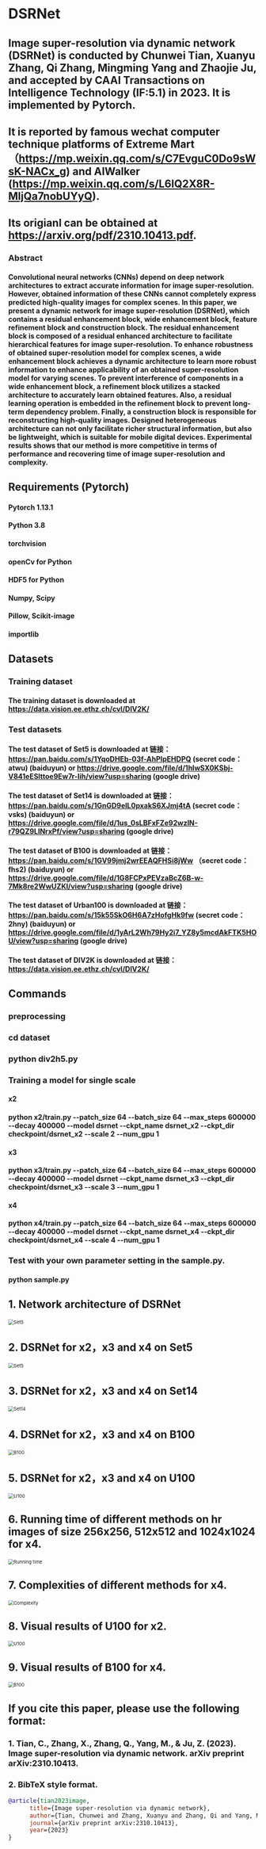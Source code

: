 # DSRNet
## Image super-resolution via dynamic network (DSRNet) is conducted by Chunwei Tian, Xuanyu Zhang, Qi Zhang, Mingming Yang and Zhaojie Ju, and accepted by CAAI Transactions on Intelligence Technology (IF:5.1) in 2023. It is implemented by Pytorch. 
## It is reported by famous wechat computer technique platforms of Extreme Mart （https://mp.weixin.qq.com/s/C7EvguC0Do9sWsK-NACx_g) and  AIWalker (https://mp.weixin.qq.com/s/L6lQ2X8R-MljQa7nobUYyQ).
## Its origianl can be obtained at https://arxiv.org/pdf/2310.10413.pdf.

### Abstract
#### Convolutional neural networks (CNNs) depend on deep network architectures to extract accurate information for image super-resolution. However, obtained information of these CNNs cannot completely express predicted high-quality images for complex scenes. In this paper, we present a dynamic network for image super-resolution (DSRNet), which contains a residual enhancement block, wide enhancement block, feature refinement block and construction block. The residual enhancement block is composed of a residual enhanced architecture to facilitate hierarchical features for image super-resolution. To enhance robustness of obtained super-resolution model for complex scenes, a wide enhancement block achieves a dynamic architecture to learn more robust information to enhance applicability of an obtained super-resolution model for varying scenes. To prevent interference of components in a wide enhancement block, a refinement block utilizes a stacked architecture to accurately learn obtained features. Also, a residual learning operation is embedded in the refinement block to prevent long-term dependency problem. Finally, a construction block is responsible for reconstructing high-quality images. Designed heterogeneous architecture can not only facilitate richer structural information, but also be lightweight, which is suitable for mobile digital devices. Experimental results shows that our method is more competitive in terms of performance and recovering time of image super-resolution and complexity. 



## Requirements (Pytorch)  
#### Pytorch 1.13.1

#### Python 3.8

#### torchvision

#### openCv for Python

#### HDF5 for Python

#### Numpy, Scipy

#### Pillow, Scikit-image

#### importlib

## Datasets
### Training dataset

#### The training dataset is downloaded at https://data.vision.ee.ethz.ch/cvl/DIV2K/

### Test datasets

#### The test dataset of Set5 is downloaded at 链接：https://pan.baidu.com/s/1YqoDHEb-03f-AhPIpEHDPQ (secret code：atwu) (baiduyun) or https://drive.google.com/file/d/1hlwSX0KSbj-V841eESlttoe9Ew7r-Iih/view?usp=sharing (google drive)

#### The test dataset of Set14 is downloaded at 链接：https://pan.baidu.com/s/1GnGD9elL0pxakS6XJmj4tA (secret code：vsks) (baiduyun) or https://drive.google.com/file/d/1us_0sLBFxFZe92wzIN-r79QZ9LINrxPf/view?usp=sharing (google drive)

#### The test dataset of B100 is downloaded at 链接：https://pan.baidu.com/s/1GV99jmj2wrEEAQFHSi8jWw （secret code：fhs2) (baiduyun) or https://drive.google.com/file/d/1G8FCPxPEVzaBcZ6B-w-7Mk8re2WwUZKl/view?usp=sharing (google drive)

#### The test dataset of Urban100 is downloaded at 链接：https://pan.baidu.com/s/15k55SkO6H6A7zHofgHk9fw (secret code：2hny) (baiduyun) or https://drive.google.com/file/d/1yArL2Wh79Hy2i7_YZ8y5mcdAkFTK5HOU/view?usp=sharing (google drive)

#### The test dataset of DIV2K is downloaded at 链接：https://data.vision.ee.ethz.ch/cvl/DIV2K/

## Commands
### preprocessing

### cd dataset

### python div2h5.py

### Training a model for single scale

#### x2
#### python x2/train.py --patch_size 64 --batch_size 64 --max_steps 600000 --decay 400000 --model dsrnet --ckpt_name dsrnet_x2 --ckpt_dir checkpoint/dsrnet_x2 --scale 2 --num_gpu 1
#### x3
#### python x3/train.py --patch_size 64 --batch_size 64 --max_steps 600000 --decay 400000 --model dsrnet --ckpt_name dsrnet_x3 --ckpt_dir checkpoint/dsrnet_x3 --scale 3 --num_gpu 1
#### x4
#### python x4/train.py --patch_size 64 --batch_size 64 --max_steps 600000 --decay 400000 --model dsrnet --ckpt_name dsrnet_x4 --ckpt_dir checkpoint/dsrnet_x4 --scale 4 --num_gpu 1

### Test with your own parameter setting in the sample.py.

#### python sample.py


## 1. Network architecture of DSRNet

<img src="./results/Figure 1.png" alt="Set5" style="zoom:67%;" />

## 2. DSRNet for x2，x3 and x4 on Set5

<img src="./results/Set5.png" alt="Set5" style="zoom:67%;" />

## 3. DSRNet for x2，x3 and x4 on Set14

<img src="./results/Set14.png" alt="Set14" style="zoom:67%;" />

## 4. DSRNet for x2，x3 and x4  on B100

<img src="./results/B100.png" alt="B100" style="zoom:67%;" />

## 5. DSRNet for x2，x3 and x4  on U100

<img src="./results/U100.png" alt="U100" style="zoom:67%;" />

## 6. Running time of different methods on hr images of size 256x256, 512x512 and 1024x1024 for x4.

<img src="./results/Running time.png" alt="Running time" style="zoom:67%;" />

## 7. Complexities of different methods for x4.

<img src="./results/Complexity.png" alt="Complexity" style="zoom:67%;" />

## 8. Visual results of U100 for x2.

<img src="./results/Figure 2.png" alt="U100" style="zoom:67%;" />

## 9. Visual results of B100 for x4.

<img src="./results/Figure 3.png" alt="B100" style="zoom:67%;" />

## If you cite this paper, please use the following format:

### 1. Tian, C., Zhang, X., Zhang, Q., Yang, M., & Ju, Z. (2023). Image super-resolution via dynamic network. arXiv preprint arXiv:2310.10413.
### 2. BibTeX style format.
```BibTeX
@article{tian2023image,
      title={Image super-resolution via dynamic network},
      author={Tian, Chunwei and Zhang, Xuanyu and Zhang, Qi and Yang, Mingming and Ju, Zhaojie},
      journal={arXiv preprint arXiv:2310.10413},
      year={2023}
}
```
